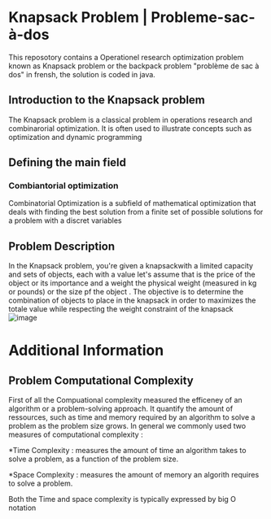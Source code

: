 # Knapsack Problem | Probleme-sac-à-dos
This reposotory contains a Operationel research optimization problem known as Knapsack problem or the backpack problem "problème de sac à dos" in frensh, the solution is coded in java.
## Introduction to the Knapsack problem
The Knapsack problem is a classical problem in operations research and combinarorial optimization. It is often used to illustrate concepts such as optimization and dynamic programming
## Defining the main field 
### Combiantorial optimization 
Combinatorial Optimization is a subfield of mathematical optimization that deals with finding the best solution from a finite set of possible solutions for a problem with a discret variables 
## Problem Description 
In the Knapsack problem, you're given a knapsackwith a limited capacity and sets of objects, each with a value let's assume that is the price of the object or its importance and a weight the physical weight (measured in kg or pounds)  or the size pf the object . The objective is to determine the combination of objects to place in the knapsack in order to maximizes the totale value while respecting the weight constraint of the knapsack  
![image](https://github.com/Arch-suzuki-MB/Probleme-sac-a-dos/assets/99597954/22075976-1419-4473-bc18-32ce36c7e628)

# Additional Information 
## Problem Computational Complexity 
First of all the Compuational complexity measured the efficeney of an algorithm or a problem-solving approach. It quantify the amount of ressources, such as time and memory required by an algorithm to solve a problem as the problem size grows. 
In general we commonly used two measures of computational complexity :

*Time Complexity : measures the amount of time an algorithm takes to solve a problem, as a function of the problem size. 

*Space Complexity : measures the amount of memory an algorith requires to solve a problem.

Both the Time and space complexity is typically expressed by  big O notation 
